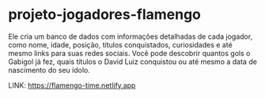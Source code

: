 # projeto-jogadores-flamengo
 Ele cria um banco de dados com informações detalhadas de cada jogador, como nome, idade, posição, títulos conquistados, curiosidades e até mesmo links para suas redes sociais.  Você pode descobrir quantos gols o Gabigol já fez, quais títulos o David Luiz conquistou ou até mesmo a data de nascimento do seu ídolo. 

 LINK: https://flamengo-time.netlify.app
